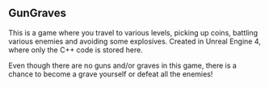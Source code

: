 ## GunGraves

This is a game where you travel to various levels, picking up coins, battling various enemies and avoiding some explosives. 
Created in Unreal Engine 4, where only the C++ code is stored here.

Even though there are no guns and/or graves in this game, there is a chance to become a grave yourself or defeat all the enemies!
